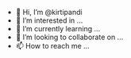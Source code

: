 - 👋 Hi, I’m @kirtipandi
- 👀 I’m interested in ...
- 🌱 I’m currently learning ...
- 💞️ I’m looking to collaborate on ...
- 📫 How to reach me ...

<!---
kirtipandi/kirtipandi is a ✨ special ✨ repository because its `README.md` (this file) appears on your GitHub profile.
You can click the Preview link to take a look at your changes.
--->
